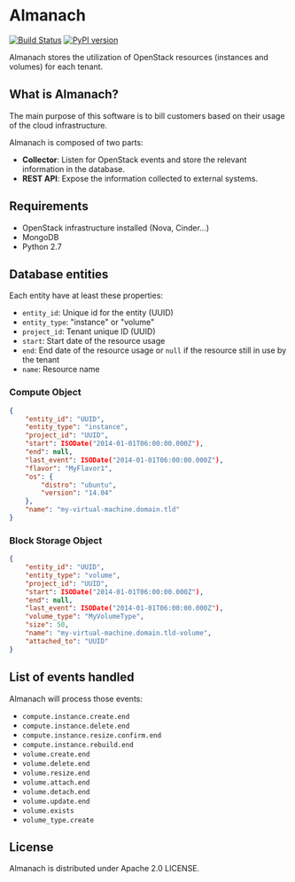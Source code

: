 Almanach
========

[![Build Status](https://travis-ci.org/internap/almanach.svg?branch=master)](https://travis-ci.org/internap/almanach)
[![PyPI version](https://badge.fury.io/py/almanach.svg)](https://badge.fury.io/py/almanach)

Almanach stores the utilization of OpenStack resources (instances and volumes) for each tenant.

What is Almanach?
-----------------

The main purpose of this software is to bill customers based on their usage of the cloud infrastructure.

Almanach is composed of two parts:

- **Collector**: Listen for OpenStack events and store the relevant information in the database.
- **REST API**: Expose the information collected to external systems.

Requirements
------------

- OpenStack infrastructure installed (Nova, Cinder...)
- MongoDB
- Python 2.7

Database entities
-----------------

Each entity have at least these properties:

- `entity_id`: Unique id for the entity (UUID)
- `entity_type`: "instance" or "volume"
- `project_id`: Tenant unique ID (UUID)
- `start`: Start date of the resource usage
- `end`: End date of the resource usage or `null` if the resource still in use by the tenant
- `name`: Resource name

### Compute Object

```json
{
    "entity_id": "UUID",
    "entity_type": "instance",
    "project_id": "UUID",
    "start": ISODate("2014-01-01T06:00:00.000Z"),
    "end": null,
    "last_event": ISODate("2014-01-01T06:00:00.000Z"),
    "flavor": "MyFlavor1",
    "os": {
        "distro": "ubuntu",
        "version": "14.04"
    },
    "name": "my-virtual-machine.domain.tld"
}
```

### Block Storage Object

```json
{
    "entity_id": "UUID",
    "entity_type": "volume",
    "project_id": "UUID",
    "start": ISODate("2014-01-01T06:00:00.000Z"),
    "end": null,
    "last_event": ISODate("2014-01-01T06:00:00.000Z"),
    "volume_type": "MyVolumeType",
    "size": 50,
    "name": "my-virtual-machine.domain.tld-volume",
    "attached_to": "UUID"
}
```

List of events handled
----------------------

Almanach will process those events:

- `compute.instance.create.end`
- `compute.instance.delete.end`
- `compute.instance.resize.confirm.end`
- `compute.instance.rebuild.end`
- `volume.create.end`
- `volume.delete.end`
- `volume.resize.end`
- `volume.attach.end`
- `volume.detach.end`
- `volume.update.end`
- `volume.exists`
- `volume_type.create`

License
-------

Almanach is distributed under Apache 2.0 LICENSE.
